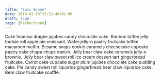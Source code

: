 ```yaml
---
title: "Susi Sonne"
date: 2019-02-18T23:33:40+01:00
draft: true
tags: [hackerinnen]
---
```


Cake tiramisu dragée jujubes candy chocolate cake. Bonbon toffee jelly tootsie roll apple pie croissant. Wafer jelly-o pastry fruitcake toffee macaroon muffin. Sesame snaps cookie caramels cheesecake cupcake pastry cake chupa chups danish. Jelly bear claw cake caramels jelly-o brownie. Jelly bear claw sweet roll ice cream dessert tart gingerbread fruitcake. Carrot cake cupcake sugar plum jujubes chocolate cake pudding cake. Pie candy sweet roll liquorice gingerbread bear claw liquorice cake. Bear claw fruitcake soufflé.

